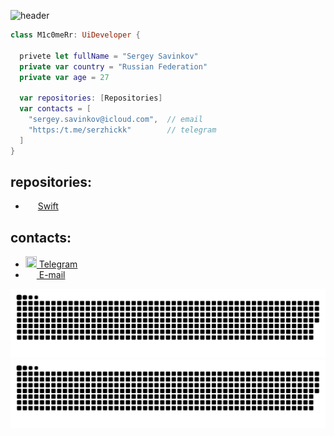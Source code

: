 ![header](https://capsule-render.vercel.app/api?type=waving&color=gradient&height=140&section=header&text=Hello,%20World!&fontSize=45&animation=twinkling&fontAlignY=38&desc=Welcome%20to%20my%20GitHub%20profile!&descAlignY=62&descAlign=50)

```swift
class M1c0meRr: UiDeveloper {

  privete let fullName = "Sergey Savinkov"
  private var country = "Russian Federation"
  private var age = 27

  var repositories: [Repositories]
  var contacts = [
    "sergey.savinkov@icloud.com",  // email
    "https:/t.me/serzhickk"        // telegram
  ]
}
```

## repositories: 
- <img src="https://w7.pngwing.com/pngs/753/385/png-transparent-swift-computer-icons-others-miscellaneous-logo-mobile-app-development-thumbnail.png" width=16 height=14 /> <a href="https://github.com/m1c0meRr?tab=repositories">Swift</a>
## contacts:
- <a href="https:/t.me/serzhickk"><img src="https://upload.wikimedia.org/wikipedia/commons/thumb/8/82/Telegram_logo.svg/768px-Telegram_logo.svg.png" width=18 height=18 />  Telegram</a>
- <a href="mailto: sergey.savinkov@icloud.com"><img src="https://upload.wikimedia.org/wikipedia/commons/thumb/7/7e/Gmail_icon_%282020%29.svg/768px-Gmail_icon_%282020%29.svg.png" width=18 height=14 />  E-mail</a>

![github contribution grid snake animation](https://raw.githubusercontent.com/teuchezh/teuchezh/output/github-contribution-grid-snake-dark.svg#gh-dark-mode-only)
![github contribution grid snake animation](https://raw.githubusercontent.com/teuchezh/teuchezh/output/github-contribution-grid-snake.svg#gh-light-mode-only)

